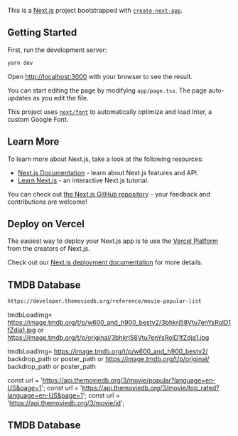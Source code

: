 This is a [Next.js](https://nextjs.org/) project bootstrapped with [`create-next-app`](https://github.com/vercel/next.js/tree/canary/packages/create-next-app).

## Getting Started

First, run the development server:

```bash
yarn dev
```

Open [http://localhost:3000](http://localhost:3000) with your browser to see the result.

You can start editing the page by modifying `app/page.tsx`. The page auto-updates as you edit the file.

This project uses [`next/font`](https://nextjs.org/docs/basic-features/font-optimization) to automatically optimize and load Inter, a custom Google Font.

## Learn More

To learn more about Next.js, take a look at the following resources:

- [Next.js Documentation](https://nextjs.org/docs) - learn about Next.js features and API.
- [Learn Next.js](https://nextjs.org/learn) - an interactive Next.js tutorial.

You can check out [the Next.js GitHub repository](https://github.com/vercel/next.js/) - your feedback and contributions are welcome!

## Deploy on Vercel

The easiest way to deploy your Next.js app is to use the [Vercel Platform](https://vercel.com/new?utm_medium=default-template&filter=next.js&utm_source=create-next-app&utm_campaign=create-next-app-readme) from the creators of Next.js.

Check out our [Next.js deployment documentation](https://nextjs.org/docs/deployment) for more details.

## TMDB Database

```bash
https://developer.themoviedb.org/reference/movie-popular-list
```

tmdbLoadImg= https://image.tmdb.org/t/p/w600_and_h900_bestv2/3bhkrj58Vtu7enYsRolD1fZdja1.jpg
or
https://image.tmdb.org/t/p/original/3bhkrj58Vtu7enYsRolD1fZdja1.jpg

tmdbLoadImg= https://image.tmdb.org/t/p/w600_and_h900_bestv2/ backdrop_path or poster_path
or
https://image.tmdb.org/t/p/original/ backdrop_path or poster_path

const url = 'https://api.themoviedb.org/3/movie/popular?language=en-US&page=1';
const url = 'https://api.themoviedb.org/3/movie/top_rated?language=en-US&page=1';
const url = 'https://api.themoviedb.org/3/movie/id';

## TMDB Database
